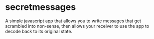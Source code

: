 # secretmessages
A simple javascript app that allows you to write messages that get scrambled into non-sense, then allows your receiver to use the app to decode back to its original state.
